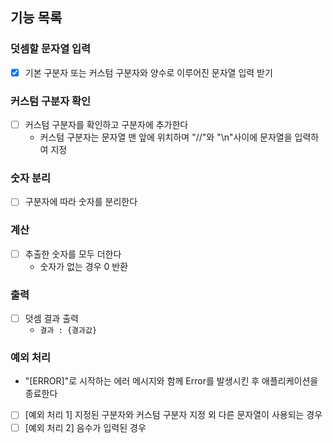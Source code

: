 ## 기능 목록

### 덧셈할 문자열 입력

- [x] 기본 구분자 또는 커스텀 구분자와 양수로 이루어진 문자열 입력 받기

### 커스텀 구분자 확인

- [ ] 커스텀 구분자를 확인하고 구분자에 추가한다
  - 커스텀 구분자는 문자열 맨 앞에 위치하며 "//"와 "\n"사이에 문자열을 입력하여 지정

### 숫자 분리

- [ ] 구분자에 따라 숫자를 분리한다

### 계산

- [ ] 추출한 숫자를 모두 더한다
  - 숫자가 없는 경우 0 반환

### 출력

- [ ] 덧셈 결과 출력
  - `결과 : {결과값}`

### 예외 처리

- "[ERROR]"로 시작하는 에러 메시지와 함께 Error를 발생시킨 후 애플리케이션을 종료한다
- [ ] [예외 처리 1] 지정된 구분자와 커스텀 구분자 지정 외 다른 문자열이 사용되는 경우
- [ ] [예외 처리 2] 음수가 입력된 경우
